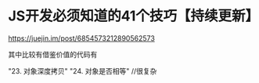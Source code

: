# JS开发必须知道的41个技巧【持续更新】

<https://juejin.im/post/6854573212890562573>

其中比较有借鉴价值的代码有

"23. 对象深度拷贝"
"24. 对象是否相等" //很复杂
